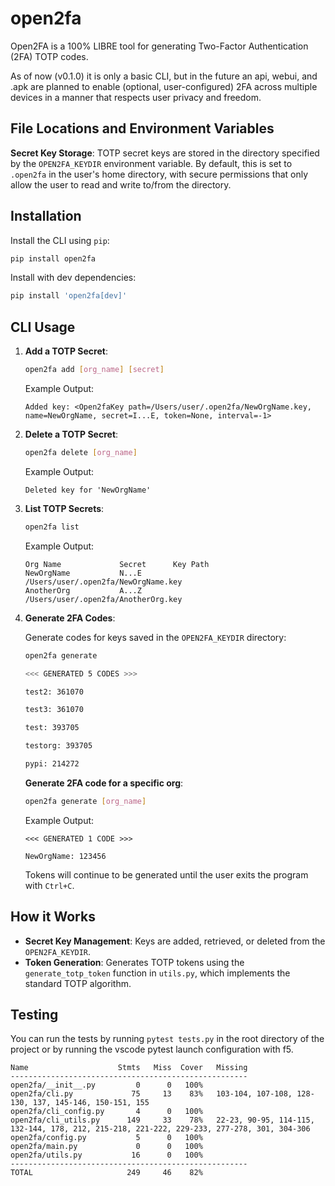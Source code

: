 # open2fa

Open2FA is a 100% LIBRE tool for generating Two-Factor Authentication (2FA) TOTP codes.

As of now (v0.1.0) it is only a basic CLI, but in the future an api, webui, and .apk are planned to enable (optional, user-configured) 2FA across multiple devices in a manner that respects user privacy and freedom.

## File Locations and Environment Variables

**Secret Key Storage**: TOTP secret keys are stored in the directory specified by the `OPEN2FA_KEYDIR` environment variable. By default, this is set to `.open2fa` in the user's home directory, with secure permissions that only allow the user to read and write to/from the directory.

## Installation

Install the CLI using `pip`:

```bash
pip install open2fa
```

Install with dev dependencies:

```bash
pip install 'open2fa[dev]'
```

## CLI Usage

1. **Add a TOTP Secret**:

   ```bash
   open2fa add [org_name] [secret]
   ```

   Example Output:

   ```
   Added key: <Open2faKey path=/Users/user/.open2fa/NewOrgName.key, name=NewOrgName, secret=I...E, token=None, interval=-1>
   ```

2. **Delete a TOTP Secret**:

   ```bash
   open2fa delete [org_name]
   ```

   Example Output:

   ```
   Deleted key for 'NewOrgName'
   ```

3. **List TOTP Secrets**:

   ```bash
   open2fa list
   ```

   Example Output:

   ```
   Org Name             Secret      Key Path
   NewOrgName           N...E       /Users/user/.open2fa/NewOrgName.key
   AnotherOrg           A...Z       /Users/user/.open2fa/AnotherOrg.key
   ```

4. **Generate 2FA Codes**:

   Generate codes for keys saved in the `OPEN2FA_KEYDIR` directory:

   ```bash
   open2fa generate

   <<< GENERATED 5 CODES >>>

   test2: 361070

   test3: 361070

   test: 393705

   testorg: 393705

   pypi: 214272
   ```

   **Generate 2FA code for a specific org**:

   ```bash
   open2fa generate [org_name]
   ```

   Example Output:

   ```
   <<< GENERATED 1 CODE >>>

   NewOrgName: 123456
   ```

   Tokens will continue to be generated until the user exits the program with `Ctrl+C`.

## How it Works

- **Secret Key Management**: Keys are added, retrieved, or deleted from the `OPEN2FA_KEYDIR`.
- **Token Generation**: Generates TOTP tokens using the `generate_totp_token` function in `utils.py`, which implements the standard TOTP algorithm.

## Testing

You can run the tests by running `pytest tests.py` in the root directory of the project
or by running the vscode pytest launch configuration with f5.

```
Name                    Stmts   Miss  Cover   Missing
-----------------------------------------------------
open2fa/__init__.py         0      0   100%
open2fa/cli.py             75     13    83%   103-104, 107-108, 128-130, 137, 145-146, 150-151, 155
open2fa/cli_config.py       4      0   100%
open2fa/cli_utils.py      149     33    78%   22-23, 90-95, 114-115, 132-144, 178, 212, 215-218, 221-222, 229-233, 277-278, 301, 304-306
open2fa/config.py           5      0   100%
open2fa/main.py             0      0   100%
open2fa/utils.py           16      0   100%
-----------------------------------------------------
TOTAL                     249     46    82%
```
